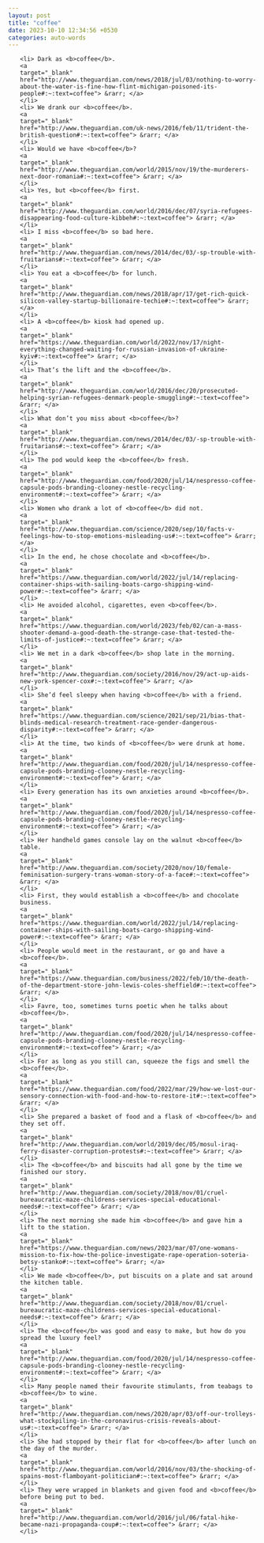 ```yaml
---
layout: post
title: "coffee"
date: 2023-10-10 12:34:56 +0530
categories: auto-words
---
```

<ol>

    <li> Dark as <b>coffee</b>.
    <a 
    target="_blank" 
    href="http://www.theguardian.com/news/2018/jul/03/nothing-to-worry-about-the-water-is-fine-how-flint-michigan-poisoned-its-people#:~:text=coffee"> &rarr; </a>
    </li>
    <li> We drank our <b>coffee</b>.
    <a 
    target="_blank" 
    href="http://www.theguardian.com/uk-news/2016/feb/11/trident-the-british-question#:~:text=coffee"> &rarr; </a>
    </li>
    <li> Would we have <b>coffee</b>?
    <a 
    target="_blank" 
    href="http://www.theguardian.com/world/2015/nov/19/the-murderers-next-door-romania#:~:text=coffee"> &rarr; </a>
    </li>
    <li> Yes, but <b>coffee</b> first.
    <a 
    target="_blank" 
    href="http://www.theguardian.com/world/2016/dec/07/syria-refugees-disappearing-food-culture-kibbeh#:~:text=coffee"> &rarr; </a>
    </li>
    <li> I miss <b>coffee</b> so bad here.
    <a 
    target="_blank" 
    href="http://www.theguardian.com/news/2014/dec/03/-sp-trouble-with-fruitarians#:~:text=coffee"> &rarr; </a>
    </li>
    <li> You eat a <b>coffee</b> for lunch.
    <a 
    target="_blank" 
    href="http://www.theguardian.com/news/2018/apr/17/get-rich-quick-silicon-valley-startup-billionaire-techie#:~:text=coffee"> &rarr; </a>
    </li>
    <li> A <b>coffee</b> kiosk had opened up.
    <a 
    target="_blank" 
    href="https://www.theguardian.com/world/2022/nov/17/night-everything-changed-waiting-for-russian-invasion-of-ukraine-kyiv#:~:text=coffee"> &rarr; </a>
    </li>
    <li> That’s the lift and the <b>coffee</b>.
    <a 
    target="_blank" 
    href="http://www.theguardian.com/world/2016/dec/20/prosecuted-helping-syrian-refugees-denmark-people-smuggling#:~:text=coffee"> &rarr; </a>
    </li>
    <li> What don’t you miss about <b>coffee</b>?
    <a 
    target="_blank" 
    href="http://www.theguardian.com/news/2014/dec/03/-sp-trouble-with-fruitarians#:~:text=coffee"> &rarr; </a>
    </li>
    <li> The pod would keep the <b>coffee</b> fresh.
    <a 
    target="_blank" 
    href="http://www.theguardian.com/food/2020/jul/14/nespresso-coffee-capsule-pods-branding-clooney-nestle-recycling-environment#:~:text=coffee"> &rarr; </a>
    </li>
    <li> Women who drank a lot of <b>coffee</b> did not.
    <a 
    target="_blank" 
    href="http://www.theguardian.com/science/2020/sep/10/facts-v-feelings-how-to-stop-emotions-misleading-us#:~:text=coffee"> &rarr; </a>
    </li>
    <li> In the end, he chose chocolate and <b>coffee</b>.
    <a 
    target="_blank" 
    href="https://www.theguardian.com/world/2022/jul/14/replacing-container-ships-with-sailing-boats-cargo-shipping-wind-power#:~:text=coffee"> &rarr; </a>
    </li>
    <li> He avoided alcohol, cigarettes, even <b>coffee</b>.
    <a 
    target="_blank" 
    href="https://www.theguardian.com/world/2023/feb/02/can-a-mass-shooter-demand-a-good-death-the-strange-case-that-tested-the-limits-of-justice#:~:text=coffee"> &rarr; </a>
    </li>
    <li> We met in a dark <b>coffee</b> shop late in the morning.
    <a 
    target="_blank" 
    href="http://www.theguardian.com/society/2016/nov/29/act-up-aids-new-york-spencer-cox#:~:text=coffee"> &rarr; </a>
    </li>
    <li> She’d feel sleepy when having <b>coffee</b> with a friend.
    <a 
    target="_blank" 
    href="https://www.theguardian.com/science/2021/sep/21/bias-that-blinds-medical-research-treatment-race-gender-dangerous-disparity#:~:text=coffee"> &rarr; </a>
    </li>
    <li> At the time, two kinds of <b>coffee</b> were drunk at home.
    <a 
    target="_blank" 
    href="http://www.theguardian.com/food/2020/jul/14/nespresso-coffee-capsule-pods-branding-clooney-nestle-recycling-environment#:~:text=coffee"> &rarr; </a>
    </li>
    <li> Every generation has its own anxieties around <b>coffee</b>.
    <a 
    target="_blank" 
    href="http://www.theguardian.com/food/2020/jul/14/nespresso-coffee-capsule-pods-branding-clooney-nestle-recycling-environment#:~:text=coffee"> &rarr; </a>
    </li>
    <li> Her handheld games console lay on the walnut <b>coffee</b> table.
    <a 
    target="_blank" 
    href="http://www.theguardian.com/society/2020/nov/10/female-feminisation-surgery-trans-woman-story-of-a-face#:~:text=coffee"> &rarr; </a>
    </li>
    <li> First, they would establish a <b>coffee</b> and chocolate business.
    <a 
    target="_blank" 
    href="https://www.theguardian.com/world/2022/jul/14/replacing-container-ships-with-sailing-boats-cargo-shipping-wind-power#:~:text=coffee"> &rarr; </a>
    </li>
    <li> People would meet in the restaurant, or go and have a <b>coffee</b>.
    <a 
    target="_blank" 
    href="https://www.theguardian.com/business/2022/feb/10/the-death-of-the-department-store-john-lewis-coles-sheffield#:~:text=coffee"> &rarr; </a>
    </li>
    <li> Favre, too, sometimes turns poetic when he talks about <b>coffee</b>.
    <a 
    target="_blank" 
    href="http://www.theguardian.com/food/2020/jul/14/nespresso-coffee-capsule-pods-branding-clooney-nestle-recycling-environment#:~:text=coffee"> &rarr; </a>
    </li>
    <li> For as long as you still can, squeeze the figs and smell the <b>coffee</b>.
    <a 
    target="_blank" 
    href="https://www.theguardian.com/food/2022/mar/29/how-we-lost-our-sensory-connection-with-food-and-how-to-restore-it#:~:text=coffee"> &rarr; </a>
    </li>
    <li> She prepared a basket of food and a flask of <b>coffee</b> and they set off.
    <a 
    target="_blank" 
    href="http://www.theguardian.com/world/2019/dec/05/mosul-iraq-ferry-disaster-corruption-protests#:~:text=coffee"> &rarr; </a>
    </li>
    <li> The <b>coffee</b> and biscuits had all gone by the time we finished our story.
    <a 
    target="_blank" 
    href="http://www.theguardian.com/society/2018/nov/01/cruel-bureaucratic-maze-childrens-services-special-educational-needs#:~:text=coffee"> &rarr; </a>
    </li>
    <li> The next morning she made him <b>coffee</b> and gave him a lift to the station.
    <a 
    target="_blank" 
    href="https://www.theguardian.com/news/2023/mar/07/one-womans-mission-to-fix-how-the-police-investigate-rape-operation-soteria-betsy-stanko#:~:text=coffee"> &rarr; </a>
    </li>
    <li> We made <b>coffee</b>, put biscuits on a plate and sat around the kitchen table.
    <a 
    target="_blank" 
    href="http://www.theguardian.com/society/2018/nov/01/cruel-bureaucratic-maze-childrens-services-special-educational-needs#:~:text=coffee"> &rarr; </a>
    </li>
    <li> The <b>coffee</b> was good and easy to make, but how do you spread the luxury feel?
    <a 
    target="_blank" 
    href="http://www.theguardian.com/food/2020/jul/14/nespresso-coffee-capsule-pods-branding-clooney-nestle-recycling-environment#:~:text=coffee"> &rarr; </a>
    </li>
    <li> Many people named their favourite stimulants, from teabags to <b>coffee</b> to wine.
    <a 
    target="_blank" 
    href="http://www.theguardian.com/news/2020/apr/03/off-our-trolleys-what-stockpiling-in-the-coronavirus-crisis-reveals-about-us#:~:text=coffee"> &rarr; </a>
    </li>
    <li> She had stopped by their flat for <b>coffee</b> after lunch on the day of the murder.
    <a 
    target="_blank" 
    href="http://www.theguardian.com/world/2016/nov/03/the-shocking-of-spains-most-flamboyant-politician#:~:text=coffee"> &rarr; </a>
    </li>
    <li> They were wrapped in blankets and given food and <b>coffee</b> before being put to bed.
    <a 
    target="_blank" 
    href="http://www.theguardian.com/world/2016/jul/06/fatal-hike-became-nazi-propaganda-coup#:~:text=coffee"> &rarr; </a>
    </li>
